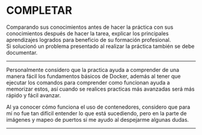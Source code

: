 # COMPLETAR  
Comparando sus conocimientos antes de hacer la práctica con sus conocimientos después de hacer la tarea, explicar los principales aprendizajes logrados para beneficio de su formación profesional.  
Si solucionó un problema presentado al realizar la práctica también se debe documentar.
***

Personalmente considero que la practica ayuda a comprender de una manera fácil los fundamentos básicos de Docker, además al tener que ejecutar los comandos para comprender como funcionan ayuda a memorizar estos, así cuando se realices practicas más avanzadas será más rápido y fácil avanzar.

Al ya conocer cómo funciona el uso de contenedores, considero que para mí no fue tan difícil entender lo que está sucediendo, pero en la parte de imágenes y mapeo de puertos si me ayudo al despejarme algunas dudas.
***
